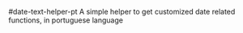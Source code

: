 #date-text-helper-pt
A simple helper to get customized date related functions, in portuguese language